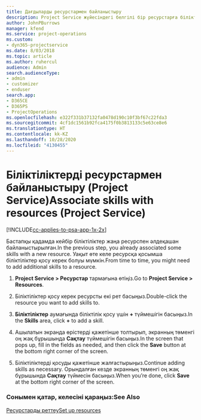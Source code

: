 ```yaml
---
title: Дағдыларды ресурстармен байланыстыру
description: Project Service жүйесіндегі белгілі бір ресурстарға біліктіліктерді байланыстыру жолы
author: JohnPBurrows
manager: kfend
ms.service: project-operations
ms.custom:
- dyn365-projectservice
ms.date: 8/03/2018
ms.topic: article
ms.author: ruhercul
audience: Admin
search.audienceType:
- admin
- customizer
- enduser
search.app:
- D365CE
- D365PS
- ProjectOperations
ms.openlocfilehash: e322f331b37132fa0478d190c10f3bf67c22fda3
ms.sourcegitcommit: 4cf1dc1561b92fca4175f0b3813133c5e63ce8e6
ms.translationtype: HT
ms.contentlocale: kk-KZ
ms.lasthandoff: 10/28/2020
ms.locfileid: "4130455"
---
```

# <a name="associate-skills-with-resources-project-service"></a><span data-ttu-id="67148-103">Біліктіліктерді ресурстармен байланыстыру (Project Service)</span><span class="sxs-lookup"><span data-stu-id="67148-103">Associate skills with resources (Project Service)</span></span>

[!INCLUDE[cc-applies-to-psa-app-1x-2x](../includes/cc-applies-to-psa-app-1x-2x.md)]

<span data-ttu-id="67148-104">Бастапқы қадамда кейбір біліктіліктер жаңа ресурспен әлдеқашан байланыстырылған.</span><span class="sxs-lookup"><span data-stu-id="67148-104">In the previous step, you already associated some skills with  a new resource.</span></span> <span data-ttu-id="67148-105">Уақыт өте келе ресурсқа қосымша біліктіліктер қосу керек болуы мүмкін.</span><span class="sxs-lookup"><span data-stu-id="67148-105">From time to time, you might need to add additional skills to a resource.</span></span>  
  
1.  <span data-ttu-id="67148-106">**Project Service > Ресурстар** тармағына өтіңіз.</span><span class="sxs-lookup"><span data-stu-id="67148-106">Go to **Project Service > Resources**.</span></span>  
  
2.  <span data-ttu-id="67148-107">Біліктіліктер қосу керек ресурсты екі рет басыңыз.</span><span class="sxs-lookup"><span data-stu-id="67148-107">Double-click the resource you want to add skills to.</span></span>  
  
3.  <span data-ttu-id="67148-108">**Біліктіліктер** аумағында біліктілік қосу үшін **+** түймешігін басыңыз.</span><span class="sxs-lookup"><span data-stu-id="67148-108">In the **Skills** area, click **+** to add a skill.</span></span>  
  
4.  <span data-ttu-id="67148-109">Ашылатын экранда өрістерді қажетінше толтырып, экранның төменгі оң жақ бұрышында **Сақтау** түймешігін басыңыз.</span><span class="sxs-lookup"><span data-stu-id="67148-109">In the screen that pops up, fill in the fields as needed, and then click the **Save** button at the bottom right corner of the screen.</span></span>  
  
5.  <span data-ttu-id="67148-110">Біліктіліктерді қосуды қажетінше жалғастырыңыз.</span><span class="sxs-lookup"><span data-stu-id="67148-110">Continue adding skills as necessary.</span></span> <span data-ttu-id="67148-111">Орындалған кезде экранның төменгі оң жақ бұрышында **Сақтау** түймесін басыңыз.</span><span class="sxs-lookup"><span data-stu-id="67148-111">When you’re done, click **Save** at the bottom right corner of the screen.</span></span>  
  
### <a name="see-also"></a><span data-ttu-id="67148-112">Сонымен қатар, келесіні қараңыз:</span><span class="sxs-lookup"><span data-stu-id="67148-112">See Also</span></span>  
 [<span data-ttu-id="67148-113">Ресурстарды реттеу</span><span class="sxs-lookup"><span data-stu-id="67148-113">Set up resources</span></span>](../psa/set-up-resources.md)
